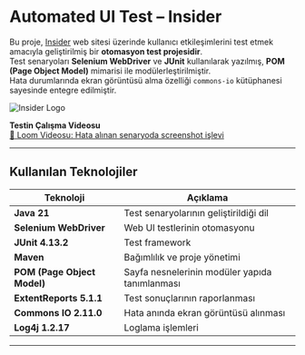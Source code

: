 # Automated UI Test – Insider

Bu proje, [Insider](https://useinsider.com/) web sitesi üzerinde kullanıcı etkileşimlerini test etmek amacıyla geliştirilmiş bir **otomasyon test projesidir**.  
Test senaryoları **Selenium WebDriver** ve **JUnit** kullanılarak yazılmış, **POM (Page Object Model)** mimarisi ile modülerleştirilmiştir.  
Hata durumlarında ekran görüntüsü alma özelliği `commons-io` kütüphanesi sayesinde entegre edilmiştir.

![Insider Logo](https://github.com/user-attachments/assets/75536767-e0c8-48c5-b461-4e3c00c5be8e)

**Testin Çalışma Videosu**  
[🔗 Loom Videosu: Hata alınan senaryoda screenshot işlevi](https://www.loom.com/share/0d077ab12445465a8e4cdb6b3ee92aa3?sid=ec0236ac-314c-4135-8b83-576d588cd5d4)

---

## Kullanılan Teknolojiler

| Teknoloji              | Açıklama                                        |
|------------------------|-------------------------------------------------|
| **Java 21**            | Test senaryolarının geliştirildiği dil          |
| **Selenium WebDriver** | Web UI testlerinin otomasyonu                   |
| **JUnit 4.13.2**       | Test framework                                  |
| **Maven**              | Bağımlılık ve proje yönetimi                    |
| **POM (Page Object Model)** | Sayfa nesnelerinin modüler yapıda tanımlanması |
| **ExtentReports 5.1.1**| Test sonuçlarının raporlanması                  |
| **Commons IO 2.11.0**  | Hata anında ekran görüntüsü alınması            |
| **Log4j 1.2.17**       | Loglama işlemleri                               |

---
